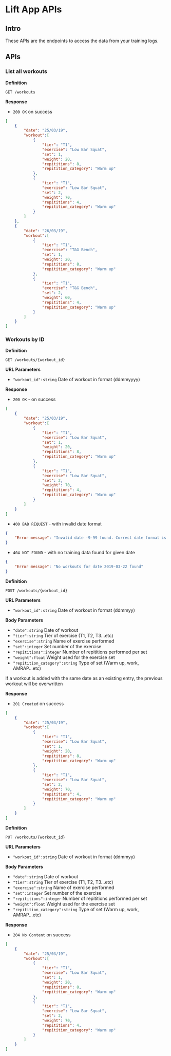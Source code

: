 # Lift App APIs

## Intro

These APIs are the endpoints to access the data from your training logs.

## APIs

### List all workouts

**Definition**

`GET /workouts`

**Response**
- `200 OK` on success

```json
[
    {
        "date": "25/03/19",
        "workout":[
            {
                "tier": "T1",
                "exercise": "Low Bar Squat",
                "set": 1,
                "weight": 20,
                "repititions": 8,
                "repitition_category": "Warm up"
            },
            {
                "tier": "T1",
                "exercise": "Low Bar Squat",
                "set": 2,
                "weight": 70,
                "repititions": 4,
                "repitition_category": "Warm up"
            }
        ]
    },
    {
        "date": "26/03/19",
        "workout":[
            {
                "tier": "T1",
                "exercise": "T&G Bench",
                "set": 1,
                "weight": 20,
                "repititions": 8,
                "repitition_category": "Warm up"
            },
            {
                "tier": "T1",
                "exercise": "T&G Bench",
                "set": 2,
                "weight": 60,
                "repititions": 4,
                "repitition_category": "Warm up"
            }
        ]
    }
]
```
### Workouts by ID

**Definition**

`GET /workouts/{workout_id}`

**URL Parameters**

- `"workout_id":string` Date of workout in format (ddmmyyyy)

**Response**
- `200 OK` - on success

```json
[
    {
        "date": "25/03/19",
        "workout":[
            {
                "tier": "T1",
                "exercise": "Low Bar Squat",
                "set": 1,
                "weight": 20,
                "repititions": 8,
                "repitition_category": "Warm up"
            },
            {
                "tier": "T1",
                "exercise": "Low Bar Squat",
                "set": 2,
                "weight": 70,
                "repititions": 4,
                "repitition_category": "Warm up"
            }
        ]
    }
]
```
- `400 BAD REQUEST` - with invalid date format
```json
{
    "Error message": "Invalid date -9-99 found. Correct date format is DDMMYYY"
}
```
- `404 NOT FOUND` - with no training data found for given date
```json
{
    "Error message": "No workouts for date 2019-03-22 found"
}
```

**Definition**

`POST /workouts/{workout_id}`

**URL Parameters**

- `"workout_id":string` Date of workout in format (ddmmyy)

**Body Parameters**

- `"date":string` Date of workout
- `"tier":string` Tier of exercise (T1, T2, T3...etc)
- `"exercise":string` Name of exercise performed
- `"set":integer` Set number of the exercise
- `"repititions":integer` Number of repititions performed per set
- `"weight":float` Weight used for the exercise set
- `"repitition_category":string` Type of set (Warm up, work, AMRAP...etc)

If a workout is added with the same date as an existing entry, the previous workout will be overwritten

**Response**
- `201 Created` on success

```json
[
    {
        "date": "25/03/19",
        "workout":[
            {
                "tier": "T1",
                "exercise": "Low Bar Squat",
                "set": 1,
                "weight": 20,
                "repititions": 8,
                "repitition_category": "Warm up"
            },
            {
                "tier": "T1",
                "exercise": "Low Bar Squat",
                "set": 2,
                "weight": 70,
                "repititions": 4,
                "repitition_category": "Warm up"
            }
        ]
    }
]
```
**Definition**

`PUT /workouts/{workout_id}`

**URL Parameters**

- `"workout_id":string` Date of workout in format (ddmmyy)

**Body Parameters**

- `"date":string` Date of workout
- `"tier":string` Tier of exercise (T1, T2, T3...etc)
- `"exercise":string` Name of exercise performed
- `"set":integer` Set number of the exercise
- `"repititions":integer` Number of repititions performed per set
- `"weight":float` Weight used for the exercise set
- `"repitition_category":string` Type of set (Warm up, work, AMRAP...etc)

**Response**
- `204 No Content` on success

```json
[
    {
        "date": "25/03/19",
        "workout":[
            {
                "tier": "T1",
                "exercise": "Low Bar Squat",
                "set": 1,
                "weight": 20,
                "repititions": 8,
                "repitition_category": "Warm up"
            },
            {
                "tier": "T1",
                "exercise": "Low Bar Squat",
                "set": 2,
                "weight": 70,
                "repititions": 4,
                "repitition_category": "Warm up"
            }
        ]
    }
]
```

